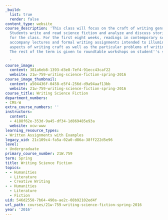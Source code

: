 ```yaml
---
_build:
  list: true
  render: false
content_type: website
course_description: 'This class will focus on the craft of writing genre science fiction.
  Students write and read science fiction and analyze and discuss stories written
  for the class. For the first eight weeks, readings in contemporary science fiction
  accompany lectures and formal writing assignments intended to illuminate various
  aspects of writing craft as well as the particular problems of writing science fiction.
  The rest of the term is given to roundtable workshops on student''s stories.

  '
course_image:
  content: 381a6eb8-1393-d3e8-7ef4-91ecc43caf22
  website: 21w-759-writing-science-fiction-spring-2016
course_image_thumbnail:
  content: a504436f-0458-e5f4-256d-d9a94aaf13bb
  website: 21w-759-writing-science-fiction-spring-2016
course_title: Writing Science Fiction
department_numbers:
- CMS-W
extra_course_numbers: ''
instructors:
  content:
  - 4188f62e-353d-9a45-df34-1d869485e93a
  website: ocw-www
learning_resource_types:
- Written Assignments with Examples
legacy_uid: 21c109c4-fa5a-02a0-d86a-38ff222d5e96
level:
- Undergraduate
primary_course_number: 21W.759
term: Spring
title: Writing Science Fiction
topics:
- - Humanities
  - Literature
  - Creative Writing
- - Humanities
  - Literature
  - Fiction
uid: 546d2558-7b64-490a-ae2c-08b92102ed4f
url_path: courses/21w-759-writing-science-fiction-spring-2016
year: '2016'
---
```

